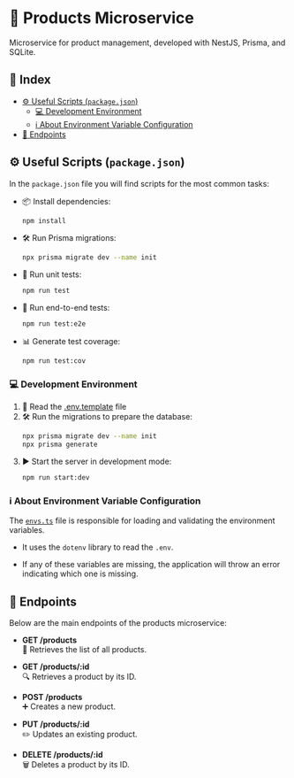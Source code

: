 # 🛒 Products Microservice

Microservice for product management, developed with NestJS, Prisma, and SQLite.

## 📑 Index

- [⚙️ Useful Scripts (`package.json`)](#️-useful-scripts-packagejson)
  - [💻 Development Environment](#-development-environment)
  - [ℹ️ About Environment Variable Configuration](#️-about-environment-variable-configuration)
- [🔗 Endpoints](#-endpoints)

## ⚙️ Useful Scripts (`package.json`)

In the `package.json` file you will find scripts for the most common tasks:

- 📦 Install dependencies:
  ```bash
  npm install
  ```
- 🛠️ Run Prisma migrations:
  ```bash
  npx prisma migrate dev --name init
  ```
- 🧪 Run unit tests:
  ```bash
  npm run test
  ```
- 🚦 Run end-to-end tests:
  ```bash
  npm run test:e2e
  ```
- 📊 Generate test coverage:
  ```bash
  npm run test:cov
  ```

### 💻 Development Environment

1. 📄 Read the [.env.template](.env.template) file
2. 🛠️ Run the migrations to prepare the database:
   ```bash
   npx prisma migrate dev --name init
   npx prisma generate
   ```
3. ▶️ Start the server in development mode:
   ```bash
   npm run start:dev
   ```

### ℹ️ About Environment Variable Configuration

The [`envs.ts`](src/common/config/envs.ts) file is responsible for loading and validating the environment variables.

- It uses the `dotenv` library to read the `.env`.

- If any of these variables are missing, the application will throw an error indicating which one is missing.

## 🔗 Endpoints

Below are the main endpoints of the products microservice:

- **GET /products**  
  📃 Retrieves the list of all products.

- **GET /products/:id**  
  🔍 Retrieves a product by its ID.

- **POST /products**  
  ➕ Creates a new product.

- **PUT /products/:id**  
  ✏️ Updates an existing product.

- **DELETE /products/:id**  
  🗑️ Deletes a product by its ID.

